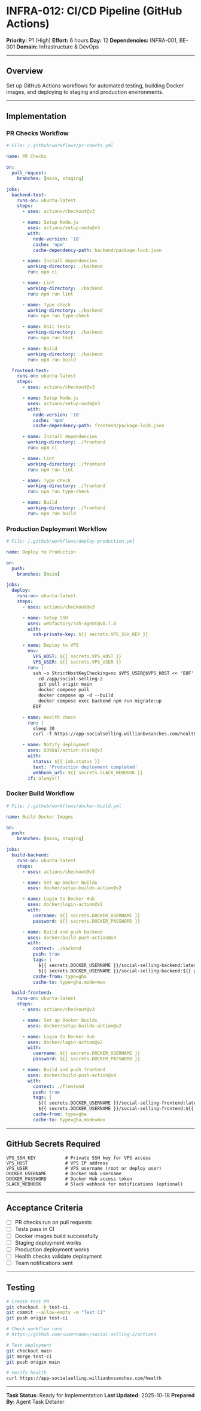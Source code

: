 # INFRA-012: CI/CD Pipeline (GitHub Actions)

**Priority:** P1 (High)
**Effort:** 6 hours
**Day:** 12
**Dependencies:** INFRA-001, BE-001
**Domain:** Infrastructure & DevOps

---

## Overview

Set up GitHub Actions workflows for automated testing, building Docker images, and deploying to staging and production environments.

---

## Implementation

### PR Checks Workflow

```yaml
# File: /.github/workflows/pr-checks.yml

name: PR Checks

on:
  pull_request:
    branches: [main, staging]

jobs:
  backend-test:
    runs-on: ubuntu-latest
    steps:
      - uses: actions/checkout@v3

      - name: Setup Node.js
        uses: actions/setup-node@v3
        with:
          node-version: '18'
          cache: 'npm'
          cache-dependency-path: backend/package-lock.json

      - name: Install dependencies
        working-directory: ./backend
        run: npm ci

      - name: Lint
        working-directory: ./backend
        run: npm run lint

      - name: Type check
        working-directory: ./backend
        run: npm run type-check

      - name: Unit tests
        working-directory: ./backend
        run: npm run test

      - name: Build
        working-directory: ./backend
        run: npm run build

  frontend-test:
    runs-on: ubuntu-latest
    steps:
      - uses: actions/checkout@v3

      - name: Setup Node.js
        uses: actions/setup-node@v3
        with:
          node-version: '18'
          cache: 'npm'
          cache-dependency-path: frontend/package-lock.json

      - name: Install dependencies
        working-directory: ./frontend
        run: npm ci

      - name: Lint
        working-directory: ./frontend
        run: npm run lint

      - name: Type check
        working-directory: ./frontend
        run: npm run type-check

      - name: Build
        working-directory: ./frontend
        run: npm run build
```

### Production Deployment Workflow

```yaml
# File: /.github/workflows/deploy-production.yml

name: Deploy to Production

on:
  push:
    branches: [main]

jobs:
  deploy:
    runs-on: ubuntu-latest
    steps:
      - uses: actions/checkout@v3

      - name: Setup SSH
        uses: webfactory/ssh-agent@v0.7.0
        with:
          ssh-private-key: ${{ secrets.VPS_SSH_KEY }}

      - name: Deploy to VPS
        env:
          VPS_HOST: ${{ secrets.VPS_HOST }}
          VPS_USER: ${{ secrets.VPS_USER }}
        run: |
          ssh -o StrictHostKeyChecking=no $VPS_USER@$VPS_HOST << 'EOF'
            cd /app/social-selling-2
            git pull origin main
            docker compose pull
            docker compose up -d --build
            docker compose exec backend npm run migrate:up
          EOF

      - name: Health check
        run: |
          sleep 30
          curl -f https://app-socialselling.willianbvsanches.com/health || exit 1

      - name: Notify deployment
        uses: 8398a7/action-slack@v3
        with:
          status: ${{ job.status }}
          text: 'Production deployment completed'
          webhook_url: ${{ secrets.SLACK_WEBHOOK }}
        if: always()
```

### Docker Build Workflow

```yaml
# File: /.github/workflows/docker-build.yml

name: Build Docker Images

on:
  push:
    branches: [main, staging]

jobs:
  build-backend:
    runs-on: ubuntu-latest
    steps:
      - uses: actions/checkout@v3

      - name: Set up Docker Buildx
        uses: docker/setup-buildx-action@v2

      - name: Login to Docker Hub
        uses: docker/login-action@v2
        with:
          username: ${{ secrets.DOCKER_USERNAME }}
          password: ${{ secrets.DOCKER_PASSWORD }}

      - name: Build and push backend
        uses: docker/build-push-action@v4
        with:
          context: ./backend
          push: true
          tags: |
            ${{ secrets.DOCKER_USERNAME }}/social-selling-backend:latest
            ${{ secrets.DOCKER_USERNAME }}/social-selling-backend:${{ github.sha }}
          cache-from: type=gha
          cache-to: type=gha,mode=max

  build-frontend:
    runs-on: ubuntu-latest
    steps:
      - uses: actions/checkout@v3

      - name: Set up Docker Buildx
        uses: docker/setup-buildx-action@v2

      - name: Login to Docker Hub
        uses: docker/login-action@v2
        with:
          username: ${{ secrets.DOCKER_USERNAME }}
          password: ${{ secrets.DOCKER_PASSWORD }}

      - name: Build and push frontend
        uses: docker/build-push-action@v4
        with:
          context: ./frontend
          push: true
          tags: |
            ${{ secrets.DOCKER_USERNAME }}/social-selling-frontend:latest
            ${{ secrets.DOCKER_USERNAME }}/social-selling-frontend:${{ github.sha }}
          cache-from: type=gha
          cache-to: type=gha,mode=max
```

---

## GitHub Secrets Required

```
VPS_SSH_KEY           # Private SSH key for VPS access
VPS_HOST              # VPS IP address
VPS_USER              # VPS username (root or deploy user)
DOCKER_USERNAME       # Docker Hub username
DOCKER_PASSWORD       # Docker Hub access token
SLACK_WEBHOOK         # Slack webhook for notifications (optional)
```

---

## Acceptance Criteria

- [ ] PR checks run on pull requests
- [ ] Tests pass in CI
- [ ] Docker images build successfully
- [ ] Staging deployment works
- [ ] Production deployment works
- [ ] Health checks validate deployment
- [ ] Team notifications sent

---

## Testing

```bash
# Create test PR
git checkout -b test-ci
git commit --allow-empty -m "Test CI"
git push origin test-ci

# Check workflow runs
# https://github.com/<username>/social-selling-2/actions

# Test deployment
git checkout main
git merge test-ci
git push origin main

# Verify health
curl https://app-socialselling.willianbvsanches.com/health
```

---

**Task Status:** Ready for Implementation
**Last Updated:** 2025-10-18
**Prepared By:** Agent Task Detailer
